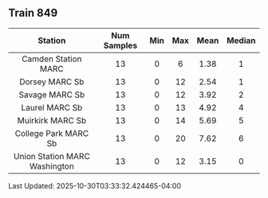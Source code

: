## Train 849

| Station | Num Samples | Min | Max | Mean | Median |
| :-----: | :---------: | :-: | :-: | :--: | :----: |
| Camden Station MARC | 13 | 0 | 6 | 1.38 | 1 |
| Dorsey MARC Sb | 13 | 0 | 12 | 2.54 | 1 |
| Savage MARC Sb | 13 | 0 | 12 | 3.92 | 2 |
| Laurel MARC Sb | 13 | 0 | 13 | 4.92 | 4 |
| Muirkirk MARC Sb | 13 | 0 | 14 | 5.69 | 5 |
| College Park MARC Sb | 13 | 0 | 20 | 7.62 | 6 |
| Union Station MARC Washington | 13 | 0 | 12 | 3.15 | 0 |


Last Updated: 2025-10-30T03:33:32.424465-04:00